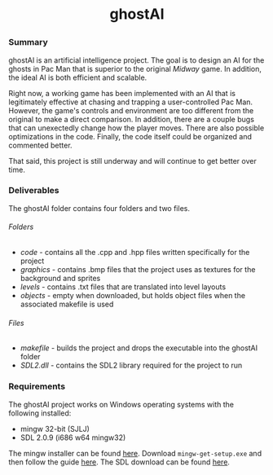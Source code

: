 # <p align="center" markdown="1">ghostAI</p>

### Summary
ghostAI is an artificial intelligence project. The goal is to design an AI for the ghosts in Pac Man that is superior to the original _Midway_ game. In addition, the ideal AI is both efficient and scalable.

Right now, a working game has been implemented with an AI that is legitimately effective at chasing and trapping a user-controlled Pac Man. However, the game's controls and environment are too different from the original to make a direct comparison. In addition, there are a couple bugs that can unexectedly change how the player moves. There are also possible optimizations in the code. Finally, the code itself could be organized and commented better.

That said, this project is still underway and will continue to get better over time.

### Deliverables
The ghostAI folder contains four folders and two files.

###### Folders
- _code_ - contains all the .cpp and .hpp files written specifically for the project
- _graphics_ - contains .bmp files that the project uses as textures for the background and sprites
- _levels_ - contains .txt files that are translated into level layouts
- _objects_ - empty when downloaded, but holds object files when the associated makefile is used

###### Files
- _makefile_ - builds the project and drops the executable into the ghostAI folder
- _SDL2.dll_ - contains the SDL2 library required for the project to run

### Requirements
The ghostAI project works on Windows operating systems with the following installed:
- mingw 32-bit (SJLJ)
- SDL 2.0.9 (i686 w64 mingw32)

The mingw installer can be found [here](https://osdn.net/projects/mingw/releases/). Download `mingw-get-setup.exe` and then follow the guide [here](http://www.mingw.org/wiki/Getting_Started).
The SDL download can be found [here](http://libsdl.org/download-2.0.php).
